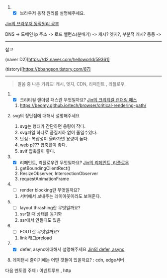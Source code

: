 1. - [x] 브라우저 동작 원리를 설명해주세요.

[Jin의 브라우저 동작원리 공부](https://gifted-clef-5c4.notion.site/CS-a7cbca8bb7364020ac24646a62898ded)

DNS -> 도메인 ip 주소 -> 로드 밸런스(분배기) -> 캐시? 엣지?, 부분적 캐시? 등등 -> 

--- 
참고 

(naver D2)[https://d2.naver.com/helloworld/59361]

(tistory)[https://bbangson.tistory.com/87]

--- 

>말씀 중 나온 키워드! 캐시, 엣지, CDN, 리패인트 , 리플로우, 

1. - [x] 크리티컬 랜더링 패스란 무엇일까요? [Jin의 크리티컬 랜더링 패스](https://gifted-clef-5c4.notion.site/JavaScript-91c3237a9bbd40c1bc2e713bcfb2af53)
   1. https://beomy.github.io/tech/browser/critical-rendering-path/

2. svg의 장단점에 대해서 설명해주세요
   1. svg는 형태가 간단하면 용량이 작다.
   2. svg파일 하나로 품질저하 없이 줄일수있다.
   3. 단점 : 복잡성이 올라가면 용량이 높다.
   4. web p??? 압축률이 좋다.
   5. avif 압축률이 좋다.

3. - [x] 리페인트, 리플로우란 무엇일까요? [Jin의 리페인트, 리플로우](https://gifted-clef-5c4.notion.site/JavaScript-91c3237a9bbd40c1bc2e713bcfb2af53)
   1. getBoundingClientRect()
   2. ResizeObserver, IntersectionObserver
   3. requestAnimationFrame

4. - [ ] render blocking란 무엇일까요? []()
   1. 서버에서 보내주는 레이아웃이라도 보여준다.

5. - [ ] layout thrashing란 무엇일까요?
   1. ssr할 때 상태를 동기화
   2. ssr에서 안될때도 있음

6. - [ ] FOUT란 무엇일까요?
   1. link 태그preload

7. - [x] defer, async에대해서 설명해주세요 [Jin의 defer, async](https://gifted-clef-5c4.notion.site/async-defer-5dfe23ca231a4003b7f32ca258263c1b)

8. 레이턴시 줄이기에는 어떤 것들이 있을까요? : cdn, edge서버

다음 멘토링 주제 : 이벤트루프 , http